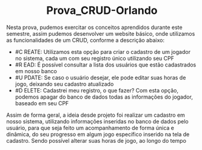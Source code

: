 <h1 align="center"> Prova_CRUD-Orlando </h1>

<p>Nesta prova, pudemos exercitar os conceitos aprendidos durante este semestre,
assim pudemos desenvolver um website básico, onde utilizamos as funcionalidades
de um CRUD, conforme a descrição abaixo: </p>

* #C REATE: Utilizamos esta opção para criar o cadastro de um jogador no sistema, cada um com seu registro único utilizando seu CPF
* #R EAD:   É possível consultar a lista dos usuários que estão cadastrados em nosso banco
* #U PDATE: Se caso o usuário desejar, ele pode editar suas horas de jogo, deixando seu cadastro atualizado
* #D ELETE: Cadastrei meu registro, o que fazer? Com esta opção, podemos apagar do banco de dados todas as informações do jogador, baseado em seu CPF

<p>Assim de forma geral, a ideia desde projeto foi realizar um cadastro em nosso
sistema, utilizando informações inseridas no banco de dados pelo usuário, para que
seja feito um acompanhamento de forma única e dinâmica, do seu progresso em algum
jogo específico inserido na tela de cadastro. Sendo possível alterar suas horas de
jogo, ao longo do tempo</p>
